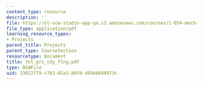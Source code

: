```yaml
---
content_type: resource
description: ''
file: https://ol-ocw-studio-app-qa.s3.amazonaws.com/courses/1-054-mechanics-and-design-of-concrete-structures-spring-2004/23022779c7b101a386fd49566648973c_fnl_prs_cdy_flng.pdf
file_type: application/pdf
learning_resource_types:
- Projects
parent_title: Projects
parent_type: CourseSection
resourcetype: Document
title: fnl_prs_cdy_flng.pdf
type: OCWFile
uid: 23022779-c7b1-01a3-86fd-49566648973c
---
```

